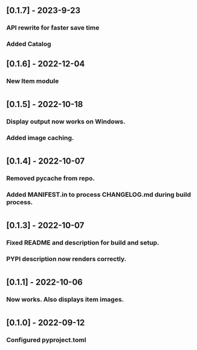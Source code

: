 ## [0.1.7] - 2023-9-23
### API rewrite for faster save time
### Added Catalog

## [0.1.6] - 2022-12-04
### New Item module
#

## [0.1.5] - 2022-10-18
### Display output now works on Windows.
### Added image caching.
#

## [0.1.4] - 2022-10-07
### Removed pycache from repo.
### Added MANIFEST.in to process CHANGELOG.md during build process.
#

## [0.1.3] - 2022-10-07
### Fixed README and description for build and setup.
### PYPI description now renders correctly.
#

## [0.1.1] - 2022-10-06
### Now works. Also displays item images.
#

## [0.1.0] - 2022-09-12
### Configured pyproject.toml
#